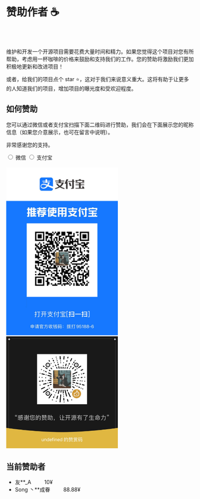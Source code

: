 # 赞助作者 ☕️ 

<br />
<br />

维护和开发一个开源项目需要花费大量时间和精力。如果您觉得这个项目对您有所帮助，考虑用一杯咖啡的价格来鼓励和支持我们的工作。您的赞助将激励我们更加积极地更新和改进项目！

或者，给我们的项目点个 star ⭐️，这对于我们来说意义重大。这将有助于让更多的人知道我们的项目，增加项目的曝光度和受欢迎程度。

## 如何赞助

您可以通过微信或者支付宝扫描下面二维码进行赞助，我们会在下面展示您的昵称信息（如果您介意展示，也可在留言中说明）。

非常感谢您的支持。

<label>
<input type="radio" v-model="activeKey" value="weiChatPay" name="pay-type">
微信
</label>

<label>
  <input type="radio" v-model="activeKey" value="aliPay" name="pay-type">
  支付宝
</label>
<br />
<br />
<img width="300" v-show="activeKey === 'aliPay'" src="/aliPay.jpg" alt="">
<img width="300" v-show="activeKey === 'weiChatPay'" src="/weiCharPay.jpeg" alt="">

<script lang="ts" setup>
  import { ref } from 'vue'
  const activeKey = ref<'weiChatPay' | 'aliPay'>('weiChatPay')
</script>

## 当前赞助者

<!-- - 虚位以待... -->

- 友\*\*\_A &nbsp; &nbsp;&nbsp; &nbsp;&nbsp; 10¥
- Song 丶\*\*成眷 &nbsp; &nbsp;&nbsp; &nbsp;&nbsp; 88.88¥

<!-- <span style="font-size:12px">┭┮﹏┭┮，还没有小伙伴赞助，快抢沙发</span> -->
